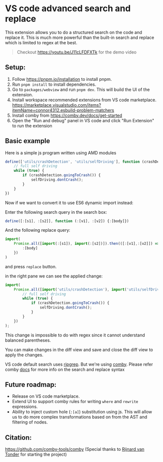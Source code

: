 # VS code advanced search and replace

This extension allows you to do a structured search on the code and replace it. This is much more powerful than the built-in search and replace which is limited to regex at the best.

> Checkout https://youtu.be/J11cLFDFXTk for the demo video

## Setup:

1. Follow https://pnpm.io/installation to install pnpm.
2. Run `pnpm install` to install dependencies.
3. Go to `packages/webview` and run `pnpm dev`. This will build the UI of the extension.
4. Install workspace recommended extensions from VS code marketplace. https://marketplace.visualstudio.com/items?itemName=connor4312.esbuild-problem-matchers
4. Install comby from https://comby.dev/docs/get-started
5. Open the "Run and debug" panel in VS code and click "Run Extension" to run the extension

## Basic example

Here is a simple js program written using AMD modules
```js
define(['utils/crashDetection', 'utils/selfDriving'], function (crashDetection, selfDriving) {
    // full self driving
    while (true) {
        if (crashDetection.goingToCrash()) {
            selfDriving.dontCrash();
        }
    }
})
```
Now if we want to convert it to use ES6 dynamic import instead:

Enter the following search query in the search box:
```js
define([:[s1], :[s2]], function (:[v1], :[v2]) {:[body]})
```

And the following replace query:
```js
import(
    Promise.all([import(:[s1]), import(:[s2])]).then(([:[v1],:[v2]]) => {
        :[body]
    })
)
```

and press  `replace` button.

in the right pane we can see the applied change:
```js
import(
    Promise.all([import('utils/crashDetection'), import('utils/selfDriving')]).then(([crashDetection, selfDriving]) => {
        // full self driving
        while (true) {
            if (crashDetection.goingToCrash()) {
                selfDriving.dontCrash();
            }
        }
    })
);
```

This change is impossible to do with regex since it cannot understand balanced parentheses.

You can make changes in the diff view and save and close the diff view to apply the changes.

VS code default search uses [ripgrep](https://github.com/BurntSushi/ripgrep). But we're using [comby](https://github.com/comby-tools/comby). Please refer comby [docs](https://comby.dev/docs/overview) for more info on the search and replace syntax


## Future roadmap:

- Release on VS code marketplace.
- Extend UI to support comby rules for writing `where` and `rewrite` expressions.
- Ability to inject custom hole (`:[a]`) substitution using js. This will allow us to do more complex transformations based on from the AST and filtering of nodes.

## Citation:
https://github.com/comby-tools/comby (Special thanks to [Rijnard van Tonder](https://github.com/rvantonder) for starting the project)
